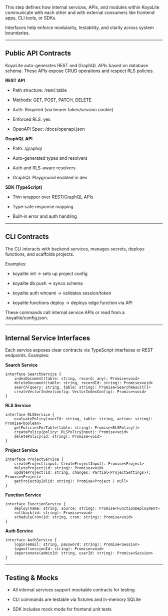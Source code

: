 This step defines how internal services, APIs, and modules within KoyaLite communicate with each other and with external consumers like frontend apps, CLI tools, or SDKs.

Interfaces help enforce modularity, testability, and clarity across system boundaries.

---

## Public API Contracts

KoyaLite auto-generates REST and GraphQL APIs based on database schema. These APIs expose CRUD operations and respect RLS policies.

**REST API**

- Path structure: /rest/:table

- Methods: GET, POST, PATCH, DELETE

- Auth: Required (via bearer token/session cookie)

- Enforced RLS: yes

- OpenAPI Spec: /docs/openapi.json

**GraphQL API**

- Path: /graphql

- Auto-generated types and resolvers

- Auth and RLS-aware resolvers

- GraphQL Playground enabled in dev

**SDK (TypeScript)**

- Thin wrapper over REST/GraphQL APIs

- Type-safe response mapping

- Built-in error and auth handling

---

## CLI Contracts

The CLI interacts with backend services, manages secrets, deploys functions, and scaffolds projects.

Examples:

- koyalite init → sets up project config

- koyalite db push → syncs schema

- koyalite auth whoami → validates session/token

- koyalite functions deploy → deploys edge function via API

These commands call internal service APIs or read from a .koyalite/config.json.

---

## Internal Service Interfaces

Each service exposes clear contracts via TypeScript interfaces or REST endpoints. Examples:

**Search Service**

    interface SearchService {
        indexDocument(table: string, record: any): Promise<void>
        deleteDocument(table: string, recordId: string): Promise<void>
        search(query: string, table: string): Promise<SearchResult[]>
        createVectorIndex(config: VectorIndexConfig): Promise<void>
    }

**RLS Service**

    interface RLSService {
        evaluatePolicy(userId: string, table: string, action: string): Promise<boolean>
        getPoliciesForTable(table: string): Promise<RLSPolicy[]>
        createPolicy(policy: RLSPolicyInput): Promise<void>
        deletePolicy(id: string): Promise<void>
    }

**Project Service**

    interface ProjectService {
        createProject(input: CreateProjectInput): Promise<Project>
        deleteProject(id: string): Promise<void>
        updateProject(id: string, changes: Partial<ProjectSettings>): Promise<Project>
        getProjectById(id: string): Promise<Project | null>
    }

**Function Service**

    interface FunctionService {
        deploy(name: string, source: string): Promise<FunctionDeployment>
        rollback(id: string): Promise<void>
        scheduleCron(id: string, cron: string): Promise<void>
    }

**Auth Service**

    
    interface AuthService {
        login(email: string, password: string): Promise<Session>
        logout(sessionId: string): Promise<void>
        impersonate(adminId: string, userId: string): Promise<Session>
    }
    
---

## Testing & Mocks

- All internal services support mockable contracts for testing

- CLI commands are testable via fixtures and in-memory SQLite

- SDK includes mock mode for frontend unit tests
